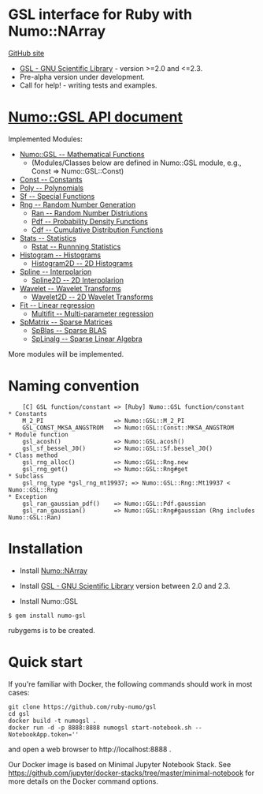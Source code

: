 # GSL interface for Ruby with Numo::NArray

[GitHub site](https://github.com/ruby-numo/gsl)

* [GSL - GNU Scientific Library](http://www.gnu.org/software/gsl/) - version >=2.0 and <=2.3.
* Pre-alpha version under development.
* Call for help! - writing tests and examples.

# [Numo::GSL API document](http://ruby-numo.github.io/gsl/yard/)

Implemented Modules:

* [Numo::GSL -- Mathematical Functions](http://ruby-numo.github.io/gsl/yard/Numo/GSL.html)
  * (Modules/Classes below are defined in Numo::GSL module, e.g., Const => Numo::GSL::Const)
* [Const -- Constants](http://ruby-numo.github.io/gsl/yard/Numo/GSL/Const.html)
* [Poly -- Polynomials](http://ruby-numo.github.io/gsl/yard/Numo/GSL/Poly.html)
* [Sf -- Special Functions](http://ruby-numo.github.io/gsl/yard/Numo/GSL/Sf.html)
* [Rng -- Random Number Generation](http://ruby-numo.github.io/gsl/yard/Numo/GSL/Rng.html)
  * [Ran -- Random Number Distriutions](http://ruby-numo.github.io/gsl/yard/Numo/GSL/Ran.html)
  * [Pdf -- Probability Density Functions](http://ruby-numo.github.io/gsl/yard/Numo/GSL/Pdf.html)
  * [Cdf -- Cumulative Distribution Functions](http://ruby-numo.github.io/gsl/yard/Numo/GSL/Cdf.html)
* [Stats -- Statistics](http://ruby-numo.github.io/gsl/yard/Numo/GSL/Stats.html)
  * [Rstat -- Runnning Statistics](http://ruby-numo.github.io/gsl/yard/Numo/GSL/Rstat.html)
* [Histogram -- Histograms](http://ruby-numo.github.io/gsl/yard/Numo/GSL/Histogram.html)
  * [Histogram2D -- 2D Histograms](http://ruby-numo.github.io/gsl/yard/Numo/GSL/Histogram2D.html)
* [Spline -- Interpolarion](http://ruby-numo.github.io/gsl/yard/Numo/GSL/Spline.html)
  * [Spline2D -- 2D Interpolarion](http://ruby-numo.github.io/gsl/yard/Numo/GSL/Spline2D.html)
* [Wavelet -- Wavelet Transforms](http://ruby-numo.github.io/gsl/yard/Numo/GSL/Wavelet.html)
  * [Wavelet2D -- 2D Wavelet Transforms](http://ruby-numo.github.io/gsl/yard/Numo/GSL/Wavelet2D.html)
* [Fit -- Linear regression](http://ruby-numo.github.io/gsl/yard/Numo/GSL/Fit.html)
  * [Multifit -- Multi-parameter regression](http://ruby-numo.github.io/gsl/yard/Numo/GSL/Multifit.html)
* [SpMatrix -- Sparse Matrices](http://ruby-numo.github.io/gsl/yard/Numo/GSL/SpMatrix.html)
  * [SpBlas -- Sparse BLAS](http://ruby-numo.github.io/gsl/yard/Numo/GSL/SpBlas.html)
  * [SpLinalg -- Sparse Linear Algebra](http://ruby-numo.github.io/gsl/yard/Numo/GSL/SpLinalg.html)

More modules will be implemented.

# Naming convention

```
    [C] GSL function/constant => [Ruby] Numo::GSL function/constant
* Constants
    M_2_PI                    => Numo::GSL::M_2_PI
    GSL_CONST_MKSA_ANGSTROM   => Numo::GSL::Const::MKSA_ANGSTROM
* Module function
    gsl_acosh()               => Numo::GSL.acosh()
    gsl_sf_bessel_J0()        => Numo::GSL::Sf.bessel_J0()
* Class method
    gsl_rng_alloc()           => Numo::GSL::Rng.new
    gsl_rng_get()             => Numo::GSL::Rng#get
* Subclass
    gsl_rng_type *gsl_rng_mt19937; => Numo::GSL::Rng::Mt19937 < Numo::GSL::Rng
* Exception
    gsl_ran_gaussian_pdf()    => Numo::GSL::Pdf.gaussian
    gsl_ran_gaussian()        => Numo::GSL::Rng#gaussian (Rng includes Numo::GSL::Ran)
```

# Installation

* Install [Numo::NArray](https://github.com/ruby-numo/narray)
* Install [GSL - GNU Scientific Library](http://www.gnu.org/software/gsl/) version between 2.0 and 2.3.

* Install Numo::GSL

```shell
$ gem install numo-gsl
```

rubygems is to be created.

# Quick start

If you're familiar with Docker, the following commands should work in most cases:

```
git clone https://github.com/ruby-numo/gsl
cd gsl
docker build -t numogsl .
docker run -d -p 8888:8888 numogsl start-notebook.sh --NotebookApp.token=''
```

and open a web browser to http://localhost:8888 .

Our Docker image is based on Minimal Jupyter Notebook Stack. See https://github.com/jupyter/docker-stacks/tree/master/minimal-notebook for more details on the Docker command options.
